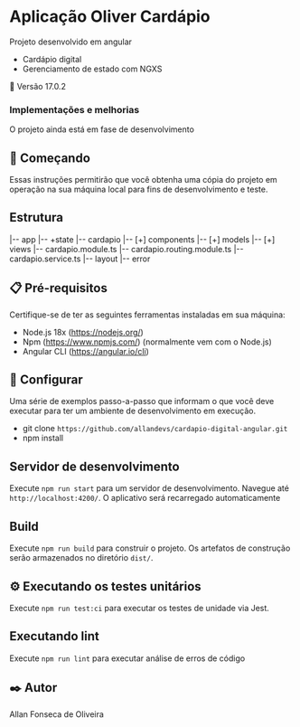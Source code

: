 # Aplicação Oliver Cardápio

Projeto desenvolvido em angular

- Cardápio digital
- Gerenciamento de estado com NGXS

📌 Versão
17.0.2

### Implementações e melhorias

O projeto ainda está em fase de desenvolvimento

## 🚀 Começando

Essas instruções permitirão que você obtenha uma cópia do projeto em operação na sua máquina local para fins de desenvolvimento e teste.

## Estrutura

|-- app
|-- +state
|-- cardapio
|-- [+] components
|-- [+] models
|-- [+] views
|-- cardapio.module.ts
|-- cardapio.routing.module.ts
|-- cardapio.service.ts
|-- layout
|-- error

## 📋 Pré-requisitos

Certifique-se de ter as seguintes ferramentas instaladas em sua máquina:

- Node.js 18x (https://nodejs.org/)
- Npm (https://www.npmjs.com/) (normalmente vem com o Node.js)
- Angular CLI (https://angular.io/cli)

## 🔧 Configurar

Uma série de exemplos passo-a-passo que informam o que você deve executar para ter um ambiente de desenvolvimento em execução.

- git clone `https://github.com/allandevs/cardapio-digital-angular.git`
- npm install

## Servidor de desenvolvimento

Execute `npm run start` para um servidor de desenvolvimento. Navegue até `http://localhost:4200/`. O aplicativo será recarregado automaticamente

## Build

Execute `npm run build` para construir o projeto. Os artefatos de construção serão armazenados no diretório `dist/`.

## ⚙️ Executando os testes unitários

Execute `npm run test:ci` para executar os testes de unidade via Jest.

## Executando lint

Execute `npm run lint` para executar análise de erros de código

## ✒️ Autor

Allan Fonseca de Oliveira

